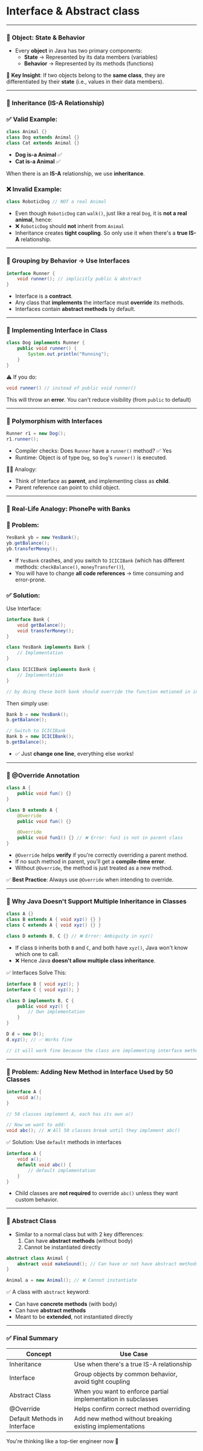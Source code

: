 # Interface & Abstract class

---

### 🔹 Object: State & Behavior

- Every **object** in Java has two primary components:
    - **State** → Represented by its data members (variables)
    - **Behavior** → Represented by its methods (functions)

🧠 **Key Insight**: If two objects belong to the **same class**, they are differentiated by their **state** (i.e., values in their data members).

---

### 🔹 Inheritance (IS-A Relationship)

### ✅ Valid Example:

```java
class Animal {}
class Dog extends Animal {}
class Cat extends Animal {}

```

- **Dog is-a Animal** ✅
- **Cat is-a Animal** ✅

When there is an **IS-A** relationship, we use **inheritance**.

### ❌ Invalid Example:

```java
class RoboticDog // NOT a real Animal

```

- Even though `RoboticDog` can `walk()`, just like a real `Dog`, it is **not a real animal**, hence:
- ❌ `RoboticDog` should **not** inherit from `Animal`
- Inheritance creates **tight coupling**. So only use it when there's a **true IS-A** relationship.

---

### 🔹 Grouping by Behavior → Use **Interfaces**

```java
interface Runner {
    void runner(); // implicitly public & abstract
}

```

- Interface is a **contract**.
- Any class that **implements** the interface must **override** its methods.
- Interfaces contain **abstract methods** by default.

---

### 🔹 Implementing Interface in Class

```java
class Dog implements Runner {
    public void runner() {
        System.out.println("Running");
    }
}

```

⚠️ If you do:

```java
void runner() // instead of public void runner()

```

This will throw an **error**. You can't reduce visibility (from `public` to default) 

---

### 🔹 Polymorphism with Interfaces

```java
Runner r1 = new Dog();
r1.runner();

```

- Compiler checks: Does `Runner` have a `runner()` method? ✅ Yes
- Runtime: Object is of type `Dog`, so `Dog`'s `runner()` is executed.

👨‍🏫 Analogy:

- Think of Interface as **parent**, and implementing class as **child**.
- Parent reference can point to child object.

---

### 🔹 Real-Life Analogy: PhonePe with Banks

### 🔸 Problem:

```java
YesBank yb = new YesBank();
yb.getBalance();
yb.transferMoney();

```

- If `YesBank` crashes, and you switch to `ICICIBank` (which has different methods: `checkBalance()`, `moneyTransfer()`),
- You will have to change **all code references** → time consuming and error-prone.

### ✅ Solution:

Use Interface:

```java
interface Bank {
    void getBalance();
    void transferMoney();
}

class YesBank implements Bank {
    // Implementation
}

class ICICIBank implements Bank {
    // Implementation
}

// by doing these both bank should override the function metioned in interace 

```

Then simply use:

```java
Bank b = new YesBank();
b.getBalance();

// Switch to ICICIBank
Bank b = new ICICIBank();
b.getBalance();

```

- ✅ Just **change one line**, everything else works!

---

### 🔹 @Override Annotation

```java
class A {
    public void fun() {}
}

class B extends A {
    @Override
    public void fun() {}

    @Override
    public void fun1() {} // ❌ Error: fun1 is not in parent class
}

```

- `@Override` helps **verify** if you're correctly overriding a parent method.
- If no such method in parent, you'll get a **compile-time error**.
- Without `@Override`, the method is just treated as a new method.

✅ **Best Practice**: Always use `@Override` when intending to override.

---

### 🔹 Why Java Doesn't Support Multiple Inheritance in Classes

```java
class A {}
class B extends A { void xyz() {} }
class C extends A { void xyz() {} }

class D extends B, C {} // ❌ Error: Ambiguity in xyz()

```

- If class `D` inherits both `B` and `C`, and both have `xyz()`, Java won't know which one to call.
- ❌ Hence Java **doesn't allow multiple class inheritance**.

✅ Interfaces Solve This:

```java
interface B { void xyz(); }
interface C { void xyz(); }

class D implements B, C {
    public void xyz() {
        // Own implementation
    }
}

D d = new D();
d.xyz(); // ✅ Works fine

// it will work fine because the class are implementing interface method in interface    function must be overriden , so d will call it's own xyz function at runtime
```

---

### 🔹 Problem: Adding New Method in Interface Used by 50 Classes

```java
interface A {
    void a();
}

// 50 classes implement A, each has its own a()

// Now we want to add:
void abc(); // ❌ All 50 classes break until they implement abc()

```

✅ Solution: Use `default` methods in interfaces

```java
interface A {
    void a();
    default void abc() {
        // default implementation
    }
}

```

- Child classes are **not required** to override `abc()` unless they want custom behavior.

---

### 🔹 Abstract Class

- Similar to a normal class but with 2 key differences:
    1. Can have **abstract methods** (without body)
    2. Cannot be instantiated directly

```java
abstract class Animal {
    abstract void makeSound(); // Can have or not have abstract methods
}

Animal a = new Animal(); // ❌ Cannot instantiate

```

✅ A class with `abstract` keyword:

- Can have **concrete methods** (with body)
- Can have **abstract methods**
- Meant to be **extended**, not instantiated directly

---

### ✅ Final Summary

| Concept | Use Case |
| --- | --- |
| Inheritance | Use when there's a true IS-A relationship |
| Interface | Group objects by common behavior, avoid tight coupling |
| Abstract Class | When you want to enforce partial implementation in subclasses |
| @Override | Helps confirm correct method overriding |
| Default Methods in Interface | Add new method without breaking existing implementations |

You're thinking like a top-tier engineer now 🚀